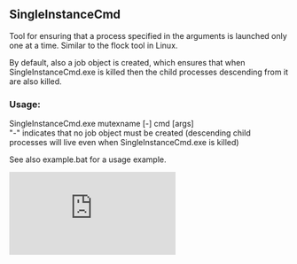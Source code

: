 ## SingleInstanceCmd
Tool for ensuring that a process specified in the arguments is launched only one at a time. Similar to the flock tool in Linux.

By default, also a job object is created, which ensures that when SingleInstanceCmd.exe is killed then the child processes descending from it are also killed.

### Usage:
SingleInstanceCmd.exe mutexname [-] cmd [args]
<br>"-" indicates that no job object must be created (descending child processes will live even when SingleInstanceCmd.exe is killed)

See also example.bat for a usage example.


[![Analytics](https://ga-beacon.appspot.com/UA-351728-28/SingleInstanceCmd/README.md?pixel)](https://github.com/igrigorik/ga-beacon)
